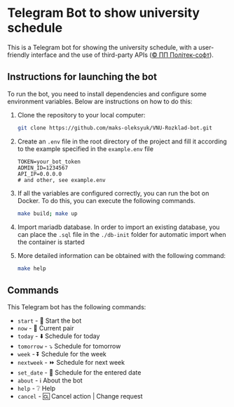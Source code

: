 # Telegram Bot to show university schedule

This is a Telegram bot for showing the university schedule,
with a user-friendly interface and the use of third-party APIs ([© ПП Політек-софт](http://www.politek-soft.kiev.ua/)).

## Instructions for launching the bot

To run the bot, you need to install dependencies and configure some environment variables.
Below are instructions on how to do this:

1. Clone the repository to your local computer:

    ``` sh
    git clone https://github.com/maks-oleksyuk/VNU-Rozklad-bot.git
    ```

2. Create an `.env` file in the root directory of the project
   and fill it according to the example specified in the `example.env` file

    ``` dotenv
    TOKEN=your_bot_token
    ADMIN_ID=1234567
    API_IP=0.0.0.0
    # and other, see example.env
    ```
3. If all the variables are configured correctly, you can run the bot on Docker.
   To do this, you can execute the following commands.

    ``` sh
    make build; make up
    ```

4. Import mariadb database. In order to import an existing database,
   you can place the `.sql` file in the `./db-init` folder for automatic import when the container is started

5. More detailed information can be obtained with the following command:

   ``` sh
   make help
   ```

## Commands

This Telegram bot has the following commands:

* `start`    - 🚀 Start the bot
* `now`      - 🔆 Current pair
* `today`    - ⬇️ Schedule for today
* `tomorrow` - ⤵️ Schedule for tomorrow
* `week`     - ⏬ Schedule for the week
* `nextweek` - ⏩ Schedule for next week
* `set_date` - 📆 Schedule for the entered date
* `about`    - ℹ️ About the bot
* `help`     - ❔ Help
* `cancel`   - 🆑 Cancel action | Change request
